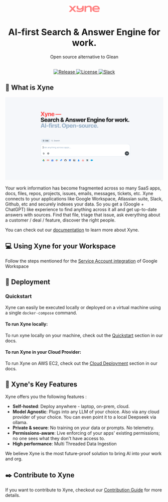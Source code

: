 <div align="center">

<img alt="xyne-logo" src="docs/readme/logo.svg?raw=true" width="100">

</div>
<h1 align="center">AI-first Search & Answer Engine for work.</h1>
<div align="center">
Open source alternative to Glean
</div>
<br>

<p align="center">
  <a href="https://github.com/xynehq/Xyne/releases/latest">
    <img src="https://img.shields.io/github/release/xynehq/xyne.svg?style=flat-square" alt="Release">
  </a>
  <a href="https://opensource.org/licenses/Apache-2.0">
    <img src="https://img.shields.io/badge/license-Apache%202.0-blue?style=flat-square" alt="License">
  </a>
  <a href="http://xynerds.slack.com/">
    <img src="https://img.shields.io/badge/slack-xyne-brightgreen.svg?logo=slack?style=flat-square" alt="Slack">
  </a>
</p>

## 📌 What is Xyne 
![Xyne App](docs/readme/Xyne-Readme.png)

Your work information has become fragmented across so many
SaaS apps, docs, files, repos, projects, issues, emails,
messages, tickets, etc. Xyne connects to your applications like
Google Workspace, Atlassian suite, Slack, Github, etc and
securely indexes your data. So you get a (Google + ChatGPT)
like experience to find anything across it all and get up-to-date
answers with sources.
Find that file, triage that issue, ask everything about a
customer / deal / feature, discover the right people.


You can check out our [documentation](https://docs.xynehq.com) to learn more about Xyne.

## 💻 Using Xyne for your Workspace 	
Follow the steps mentioned for the [Service Account integration](https://docs.xynehq.com/authentication/service-accounts) of Google Workspace

## 🚀 Deployment 
### Quickstart
Xyne can easily be executed locally or deployed on a virtual machine using a single ```docker-compose``` command.

#### To run Xyne locally:
To run xyne locally on your machine, check out the [Quickstart](https://docs.xynehq.com/quickstart) section in our docs.

#### To run Xyne in your Cloud Provider:
To run Xyne on AWS EC2, check out the [Cloud Deployment](https://docs.xynehq.com/deployment/cloud/aws/aws-deployment-with-docker) section in our docs.


## 🔑  Xyne's Key Features

Xyne offers you the following features :

- **Self-hosted**: Deploy anywhere - laptop, on-prem, cloud.
- **Model Agnostic**: Plugs into any LLM of your choice. Also
via any cloud provider of your choice. You can even point it
to a local Deepseek via ollama.
- **Private & secure**: No training on your data or prompts. No
telemetry.
- **Permissions-aware**: Live enforcing of your apps' existing
permissions; no one sees what they don't have access to.
- **High performance**: Multi Threaded Data Ingestion

We believe Xyne is the most future-proof solution to bring Al
into your work and org.



## ✒️  Contribute to Xyne
If you want to contribute to Xyne, checkout our [Contribution Guide](https://docs.xynehq.com/contribution/contribute) for more details.
